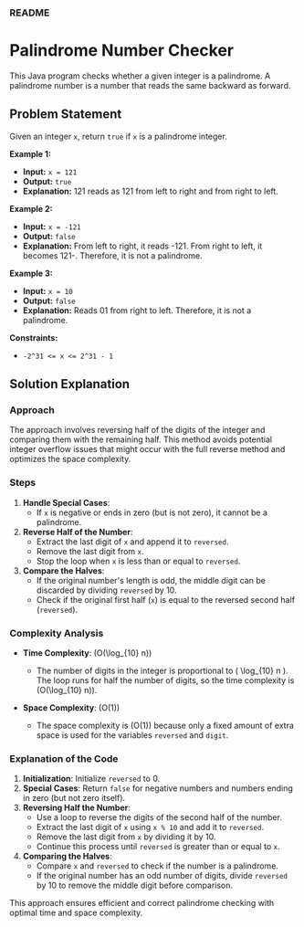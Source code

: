 ### README

# Palindrome Number Checker

This Java program checks whether a given integer is a palindrome. A palindrome number is a number that reads the same backward as forward.

## Problem Statement

Given an integer `x`, return `true` if `x` is a palindrome integer.

**Example 1:**

- **Input:** `x = 121`
- **Output:** `true`
- **Explanation:** 121 reads as 121 from left to right and from right to left.

**Example 2:**

- **Input:** `x = -121`
- **Output:** `false`
- **Explanation:** From left to right, it reads -121. From right to left, it becomes 121-. Therefore, it is not a palindrome.

**Example 3:**

- **Input:** `x = 10`
- **Output:** `false`
- **Explanation:** Reads 01 from right to left. Therefore, it is not a palindrome.

**Constraints:**

- `-2^31 <= x <= 2^31 - 1`

## Solution Explanation

### Approach

The approach involves reversing half of the digits of the integer and comparing them with the remaining half. This method avoids potential integer overflow issues that might occur with the full reverse method and optimizes the space complexity.

### Steps

1. **Handle Special Cases**:
   - If `x` is negative or ends in zero (but is not zero), it cannot be a palindrome.
2. **Reverse Half of the Number**:
   - Extract the last digit of `x` and append it to `reversed`.
   - Remove the last digit from `x`.
   - Stop the loop when `x` is less than or equal to `reversed`.
3. **Compare the Halves**:
   - If the original number's length is odd, the middle digit can be discarded by dividing `reversed` by 10.
   - Check if the original first half (`x`) is equal to the reversed second half (`reversed`).

### Complexity Analysis

- **Time Complexity**: \(O(\log_{10} n)\)
  - The number of digits in the integer is proportional to \( \log_{10} n \). The loop runs for half the number of digits, so the time complexity is \(O(\log_{10} n)\).

- **Space Complexity**: \(O(1)\)
  - The space complexity is \(O(1)\) because only a fixed amount of extra space is used for the variables `reversed` and `digit`.


### Explanation of the Code

1. **Initialization**: Initialize `reversed` to 0.
2. **Special Cases**: Return `false` for negative numbers and numbers ending in zero (but not zero itself).
3. **Reversing Half the Number**:
   - Use a loop to reverse the digits of the second half of the number.
   - Extract the last digit of `x` using `x % 10` and add it to `reversed`.
   - Remove the last digit from `x` by dividing it by 10.
   - Continue this process until `reversed` is greater than or equal to `x`.
4. **Comparing the Halves**:
   - Compare `x` and `reversed` to check if the number is a palindrome.
   - If the original number has an odd number of digits, divide `reversed` by 10 to remove the middle digit before comparison.

This approach ensures efficient and correct palindrome checking with optimal time and space complexity.